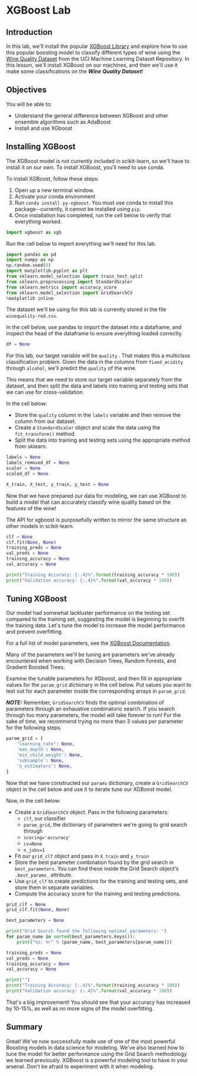 
# XGBoost Lab

## Introduction

In this lab, we'll install the popular [XGBoost Library](http://xgboost.readthedocs.io/en/latest/index.html) and explore how to use this popular boosting model to classify different types of wine using the [Wine Quality Dataset](https://archive.ics.uci.edu/ml/datasets/wine+quality) from the UCI Machine Learning Dataset Repository.  In this lesson, we'll install XGBoost on our machines, and then we'll use it make some classifications on the **_Wine Quality Dataset_**!

## Objectives

You will be able to:

* Understand the general difference between XGBoost and other ensemble algorithms such as AdaBoost
* Install and use XGboost

## Installing XGBoost

The XGBoost model is not currently included in scikit-learn, so we'll have to install it on our own.  To install XGBoost, you'll need to use conda. 

To install XGBoost, follow these steps:

1. Open up a new terminal window.
2. Activate your conda environment
3. Run `conda install py-xgboost`. You must use conda to install this package--currently, it cannot be installed using `pip`. 
4. Once installation has completed, run the cell below to verify that everything worked. 


```python
import xgboost as xgb
```

Run the cell below to import everything we'll need for this lab. 


```python
import pandas as pd
import numpy as np
np.random.seed(0)
import matplotlib.pyplot as plt
from sklearn.model_selection import train_test_split
from sklearn.preprocessing import StandardScaler
from sklearn.metrics import accuracy_score
from sklearn.model_selection import GridSearchCV
%matplotlib inline
```

The dataset we'll be using for this lab is currently stored in the file `winequality-red.csv`.  

In the cell below, use pandas to import the dataset into a dataframe, and inspect the head of the dataframe to ensure everything loaded correctly. 


```python
df = None
```

For this lab, our target variable will be `quality` .  That makes this a multiclass classification problem. Given the data in the columns from `fixed_acidity` through `alcohol`, we'll predict the `quality` of the wine.  

This means that we need to store our target variable separately from the dataset, and then split the data and labels into training and testing sets that we can use for cross-validation. 

In the cell below:

* Store the `quality` column in the `labels` variable and then remove the column from our dataset.  
* Create a `StandardScaler` object and scale the data using the `fit_transform()` method.
* Split the data into training and testing sets using the appropriate method from sklearn.  


```python
labels = None
labels_removed_df = None
scaler = None
scaled_df = None

X_train, X_test, y_train, y_test = None
```

Now that we have prepared our data for modeling, we can use XGBoost to build a model that can accurately classify wine quality based on the features of the wine!

The API for xgboost is purposefully written to mirror the same structure as other models in scikit-learn.  


```python
clf = None
clf.fit(None, None)
training_preds = None
val_preds = None
training_accuracy = None
val_accuracy = None

print("Training Accuracy: {:.4}%".format(training_accuracy * 100))
print("Validation accuracy: {:.4}%".format(val_accuracy * 100))
```

## Tuning XGBoost

Our model had somewhat lackluster performance on the testing set compared to the training set, suggesting the model is beginning to overfit the training data.  Let's tune the model to increase the model performance and prevent overfitting. 

For a full list of model parameters, see the [XGBoost Documentation](http://xgboost.readthedocs.io/en/latest/parameter.html).

Many of the parameters we'll be tuning are parameters we've already encountered when working with Decision Trees, Random Forests, and Gradient Boosted Trees.  

Examine the tunable parameters for XGboost, and then fill in appropriate values for the `param_grid` dictionary in the cell below. Put values you want to test out  for each parameter inside the corresponding arrays in `param_grid`.  

**_NOTE:_** Remember, `GridSearchCV` finds the optimal combination of parameters through an exhaustive combinatoric search.  If you search through too many parameters, the model will take forever to run! For the sake of time, we recommend trying no more than 3 values per parameter for the following steps.  


```python
param_grid = {
    "learning_rate": None,
    'max_depth': None,
    'min_child_weight': None,
    'subsample': None,
    'n_estimators': None,
}
```

Now that we have constructed our `params` dictionary, create a `GridSearchCV` object in the cell below and use it to iterate tune our XGBoost model.  

Now, in the cell below:

* Create a `GridSearchCV` object. Pass in the following parameters:
    * `clf`, our classifier
    * `param_grid`, the dictionary of parameters we're going to grid search through
    * `scoring='accuracy'`
    * `cv=None`
    * `n_jobs=1`
* Fit our `grid_clf` object and pass in `X_train` and `y_train`
* Store the best parameter combination found by the grid search in `best_parameters`. You can find these inside the Grid Search object's `.best_params_` attribute.
* Use `grid_clf` to create predictions for the training and testing sets, and store them in separate variables. 
* Compute the accuracy score for the training and testing predictions. 


```python
grid_clf = None
grid_clf.fit(None, None)

best_parameters = None

print("Grid Search found the following optimal parameters: ")
for param_name in sorted(best_parameters.keys()):
    print("%s: %r" % (param_name, best_parameters[param_name]))

training_preds = None
val_preds = None
training_accuracy = None
val_accuracy = None

print("")
print("Training Accuracy: {:.4}%".format(training_accuracy * 100))
print("Validation accuracy: {:.4}%".format(val_accuracy * 100))
```

That's a big improvement! You should see that your accuracy has increased by 10-15%, as well as no more signs of the model overfitting.  

## Summary

Great! We've now successfully made use of one of the most powerful Boosting models in data science for modeling.  We've also learned how to tune the model for better performance using the Grid Search methodology we learned previously.  XGBoost is a powerful modeling tool to have in your arsenal.  Don't be afraid to experiment with it when modeling.
